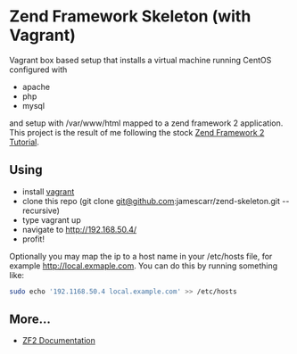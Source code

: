 # Zend Framework Skeleton (with Vagrant)
Vagrant box based setup that installs a virtual machine running CentOS
configured with 

* apache
* php
* mysql
      
and setup with /var/www/html mapped to a zend framework 2 application.
This project is the result of me following the stock [Zend Framework
2
Tutorial](http://zf2.readthedocs.org/en/latest/user-guide/overview.html).

## Using

- install [vagrant](http://www.vagrantup.com)
- clone this repo (git clone git@github.com:jamescarr/zend-skeleton.git --recursive)
- type vagrant up
- navigate to http://192.168.50.4/
- profit!

Optionally you may map the ip to a host name in your /etc/hosts file,
for example http://local.exmaple.com. You can do this by running
something like:

```bash
sudo echo '192.1168.50.4 local.example.com' >> /etc/hosts

```

## More...
* [ZF2
Documentation](http://zf2.readthedocs.org/en/latest/index.html#userguide)
